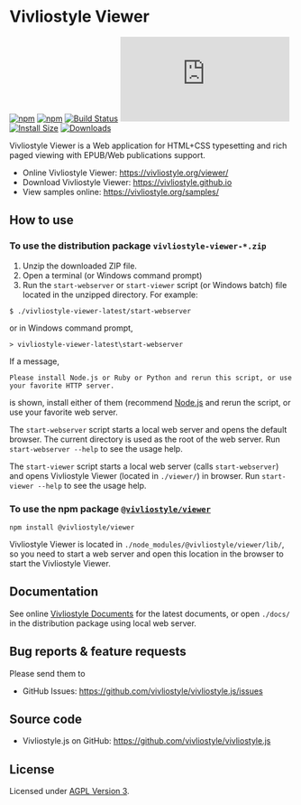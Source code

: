 # Vivliostyle Viewer

[![npm][npm]][npm-url]
[![npm][npm-next]][npm-url]
[![Build Status][build-status]][build-status-url]
[![deps][deps]][deps-url]
[![Install Size][size]][size-url]
[![Downloads][downloads]][downloads-url]

Vivliostyle Viewer is a Web application for HTML+CSS typesetting and rich paged viewing with EPUB/Web publications support.

- Online Vivliostyle Viewer: <https://vivliostyle.org/viewer/>
- Download Vivliostyle Viewer: <https://vivliostyle.github.io>
- View samples online: <https://vivliostyle.org/samples/>

## How to use

### To use the distribution package `vivliostyle-viewer-*.zip`

1. Unzip the downloaded ZIP file.
2. Open a terminal (or Windows command prompt)
3. Run the `start-webserver` or `start-viewer` script (or Windows batch) file located in the unzipped directory. For example:

```
$ ./vivliostyle-viewer-latest/start-webserver
```

or in Windows command prompt,

```
> vivliostyle-viewer-latest\start-webserver
```

If a message,

```
Please install Node.js or Ruby or Python and rerun this script, or use your favorite HTTP server.
```

is shown, install either of them (recommend [Node.js](https://nodejs.org/) and rerun the script, or use your favorite web server.

The `start-webserver` script starts a local web server and opens the default browser. The current directory is used as the root of the web server. Run `start-webserver --help` to see the usage help.

The `start-viewer` script starts a local web server (calls `start-webserver`) and opens Vivliostyle Viewer (located in `./viewer/`) in browser. Run `start-viewer --help` to see the usage help.

### To use the npm package [`@vivliostyle/viewer`](https://www.npmjs.com/package/@vivliostyle/viewer)

```
npm install @vivliostyle/viewer
```

Vivliostyle Viewer is located in `./node_modules/@vivliostyle/viewer/lib/`, so you need to start a web server and open this location in the browser to start the Vivliostyle Viewer.

## Documentation

See online [Vivliostyle Documents](https://vivliostyle.org/documents/) for the latest documents, or open `./docs/` in the distribution package using local web server.

## Bug reports & feature requests

Please send them to

- GitHub Issues: <https://github.com/vivliostyle/vivliostyle.js/issues>

## Source code

- Vivliostyle.js on GitHub: <https://github.com/vivliostyle/vivliostyle.js>

## License

Licensed under [AGPL Version 3](https://www.gnu.org/licenses/agpl-3.0.html).

[npm]: https://img.shields.io/npm/v/@vivliostyle/viewer/latest
[npm-next]: https://img.shields.io/npm/v/@vivliostyle/viewer/next
[npm-url]: https://www.npmjs.com/package/@vivliostyle/viewer
[build-status]: https://travis-ci.org/vivliostyle/vivliostyle.js.svg
[build-status-url]: https://travis-ci.org/vivliostyle/vivliostyle.js
[deps]: https://img.shields.io/david/vivliostyle/vivliostyle.js?path=packages/viewer
[deps-url]: https://david-dm.org/vivliostyle/vivliostyle.js/?path=packages/viewer
[size]: https://packagephobia.now.sh/badge?p=@vivliostyle/viewer
[size-url]: https://packagephobia.now.sh/result?p=@vivliostyle/viewer
[downloads]: https://img.shields.io/npm/dw/@vivliostyle/viewer.svg
[downloads-url]: https://www.npmjs.com/package/@vivliostyle/viewer
